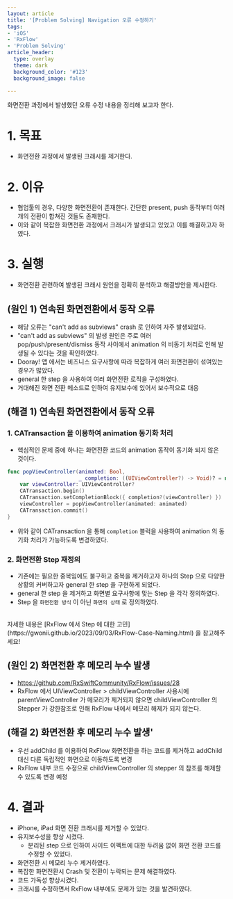 ```yaml
---
layout: article
title: '[Problem Solving] Navigation 오류 수정하기'
tags:
- 'iOS'
- 'RxFlow'
- 'Problem Solving'
article_header:
  type: overlay
  theme: dark
  background_color: '#123'
  background_image: false

---
```


화면전환 과정에서 발생했던 오류 수정 내용을 정리해 보고자 한다. 

<!--more-->

# 1. 목표
- 화면전환 과정에서 발생된 크래시를 제거한다.

# 2. 이유
- 협업툴의 경우, 다양한 화면전환이 존재한다. 간단한 present, push 동작부터 여러 개의 전환이 합쳐진 것들도 존재한다. 
- 이와 같이 복잡한 화면전환 과정에서 크래시가 발생되고 있었고 이를 해결하고자 하였다. 

# 3. 실행
- 화면전환 관련하여 발생된 크래시 원인을 정확히 분석하고 해결방안을 제시한다. 

## (원인 1) 연속된 화면전환에서 동작 오류
- 해당 오류는 "can't add as subviews" crash 로 인하여 자주 발생되었다.
- "can't add as subviews" 의 발생 원인은 주로 여러 pop/push/present/dismiss 동작 사이에서 animation 의 비동기 처리로 인해 발생될 수 있다는 것을 확인하였다.
- Dooray! 앱 에서는 비즈니스 요구사항에 따라 복잡하게 여러 화면전환이 섞여있는 경우가 많았다.
- general 한 step 을 사용하여 여러 화면전환 로직을 구성하였다.
- 거대해진 화면 전환 메소드로 인하여 유지보수에 있어서 보수적으로 대응

## (해결 1) 연속된 화면전환에서 동작 오류
### 1. CATransaction 을 이용하여 animation 동기화 처리
- 핵심적인 문제 중에 하나는 화면전환 코드의 animation 동작이 동기화 되지 않은 것이다. 

```swift
func popViewController(animated: Bool,
                       _ completion: ((UIViewController?) -> Void)? = nil) {
    var viewController: UIViewController?
    CATransaction.begin()
    CATransaction.setCompletionBlock({ completion?(viewController) })
    viewController = popViewController(animated: animated)
    CATransaction.commit()
}
```
- 위와 같이 CATransaction 을 통해 `completion` 블럭을 사용하여 animation 의 동기화 처리가 가능하도록 변경하였다.

### 2. 화면전환 Step 재정의
- 기존에는 필요한 중복임에도 불구하고 중복을 제거하고자 하나의 Step 으로 다양한 상황의 커버하고자 general 한 step 을 구현하게 되었다.
- general 한 step 을 제거하고 화면별 요구사항에 맞는 Step 을 각각 정의하였다.
- Step 을 `화면전환 방식` 이 아닌 `화면의 상태` 로 정의하였다.

<br>
자세한 내용은 [RxFlow 에서 Step 에 대한 고민](https://gwonii.github.io/2023/09/03/RxFlow-Case-Naming.html) 을 참고해주세요! 

## (원인 2) 화면전환 후 메모리 누수 발생
- https://github.com/RxSwiftCommunity/RxFlow/issues/28
- RxFlow 에서 UIViewController > childViewController 사용시에 parentViewController 가 메모리가 제거되지 않으면 childViewController 의 Stepper 가 강한참조로 인해 RxFlow 내에서 메모리 해제가 되지 않는다.

## (해결 2) 화면전환 후 메모리 누수 발생'
- 우선 addChild 를 이용하여 RxFlow 화면전환을 하는 코드를 제거하고 addChild 대신 다른 독립적인 화면으로 이동하도록 변경
- RxFlow 내부 코드 수정으로 childViewController 의 stepper 의 참조를 해제할 수 있도록 변경 예정

# 4. 결과
- iPhone, iPad 화면 전환 크래시를 제거할 수 있었다.
- 유지보수성을 향상 시켰다.    
  - 분리된 step 으로 인하여 사이드 이펙트에 대한 두려움 없이 화면 전환 코드를 수정할 수 있었다. 
- 화면전환 시 메모리 누수 제거하였다.
- 복잡한 화면전환시 Crash 및 전환이 누락되는 문제 해결하였다.
- 코드 가독성 향상시켰다.
- 크래시를 수정하면서 RxFlow 내부에도 문제가 있는 것을 발견하였다. 